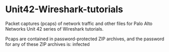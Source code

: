 # Unit42-Wireshark-tutorials

Packet captures (pcaps) of network traffic and other files for Palo Alto Networks Unit 42 series of Wireshark tutorials.

Pcaps are contained in password-protected ZIP archives, and the password for any of these ZIP archives is: infected
